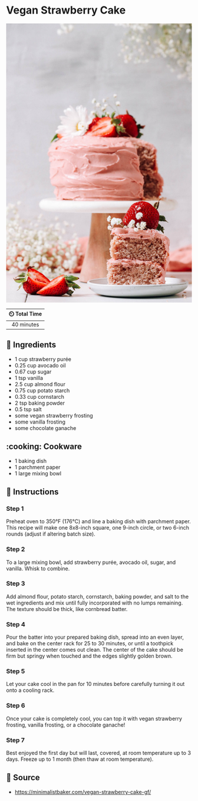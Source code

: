 # Vegan Strawberry Cake

![Vegan Strawberry Cake](../assets/images/vegan-strawberry-cake.jpg)

| :timer_clock: Total Time |
|:-----------------------: |
| 40 minutes |

## :salt: Ingredients

- 1 cup strawberry purée
- 0.25 cup avocado oil
- 0.67 cup sugar
- 1 tsp vanilla
- 2.5 cup almond flour
- 0.75 cup potato starch
- 0.33 cup cornstarch
- 2 tsp baking powder
- 0.5 tsp salt
- some vegan strawberry frosting
- some vanilla frosting
- some chocolate ganache

## :cooking: Cookware

- 1 baking dish
- 1 parchment paper
- 1 large mixing bowl

## :pencil: Instructions

### Step 1

Preheat oven to 350°F (176°C) and line a baking dish with parchment paper. This recipe will make one 8x8-inch square,
one 9-inch circle, or two 6-inch rounds (adjust if altering batch size).

### Step 2

To a large mixing bowl, add strawberry purée, avocado oil, sugar, and vanilla. Whisk to combine.

### Step 3

Add almond flour, potato starch, cornstarch, baking powder, and salt to the wet ingredients and mix until fully
incorporated with no lumps remaining. The texture should be thick, like cornbread batter.

### Step 4

Pour the batter into your prepared baking dish, spread into an even layer, and bake on the center rack for 25 to 30
minutes, or until a toothpick inserted in the center comes out clean. The center of the cake should be firm but springy
when touched and the edges slightly golden brown.

### Step 5

Let your cake cool in the pan for 10 minutes before carefully turning it out onto a cooling rack.

### Step 6

Once your cake is completely cool, you can top it with vegan strawberry frosting, vanilla frosting, or a chocolate
ganache!

### Step 7

Best enjoyed the first day but will last, covered, at room temperature up to 3 days. Freeze up to 1 month (then thaw at
room temperature).

## :link: Source

- <https://minimalistbaker.com/vegan-strawberry-cake-gf/>

